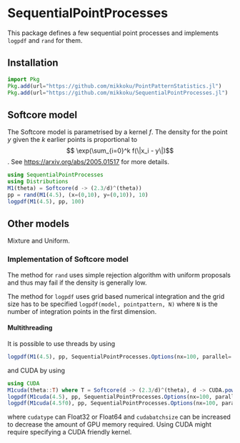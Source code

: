 # SequentialPointProcesses

This package defines a few sequential point processes and
implements ```logpdf``` and ```rand``` for them.

## Installation

```julia
import Pkg
Pkg.add(url="https://github.com/mikkoku/PointPatternStatistics.jl")
Pkg.add(url="https://github.com/mikkoku/SequentialPointProcesses.jl")
```

## Softcore model

The Softcore model is parametrised by a kernel $f$. The density for the point $y$
given the $k$ earlier points is proportional to $$ \exp(\sum_{i=0}^k f(\|x_i - y\|)$$.
See https://arxiv.org/abs/2005.01517 for more details.


```julia
using SequentialPointProcesses
using Distributions
M1(theta) = Softcore(d -> (2.3/d)^(theta))
pp = rand(M1(4.5), (x=(0,10), y=(0,10)), 10)
logpdf(M1(4.5), pp, 100)
```

## Other models

Mixture and Uniform.


### Implementation of Softcore model

The method for ```rand``` uses simple rejection algorithm with uniform proposals
and thus may fail if the density is generally low.

The method for ```logpdf``` uses grid based numerical integration and the grid
size has to be specified ```logpdf(model, pointpattern, N)``` where `N` is the number
of integration points in the first dimension.

#### Multithreading

It is possible to use threads by using
```julia
logpdf(M1(4.5), pp, SequentialPointProcesses.Options(nx=100, parallel=:threads))
```
and CUDA by using
```julia
using CUDA
M1cuda(theta::T) where T = Softcore(d -> (2.3/d)^(theta), d -> CUDA.pow((T(2.3)/d), theta))
logpdf(M1cuda(4.5), pp, SequentialPointProcesses.Options(nx=100, parallel=:cuda))
logpdf(M1cuda(4.5f0), pp, SequentialPointProcesses.Options(nx=100, parallel=:cuda, cudatype=Float32))
```
where `cudatype` can Float32 or Float64 and `cudabatchsize`
can be increased to decrease the amount of GPU memory required.
Using CUDA might require specifying a CUDA friendly kernel.
